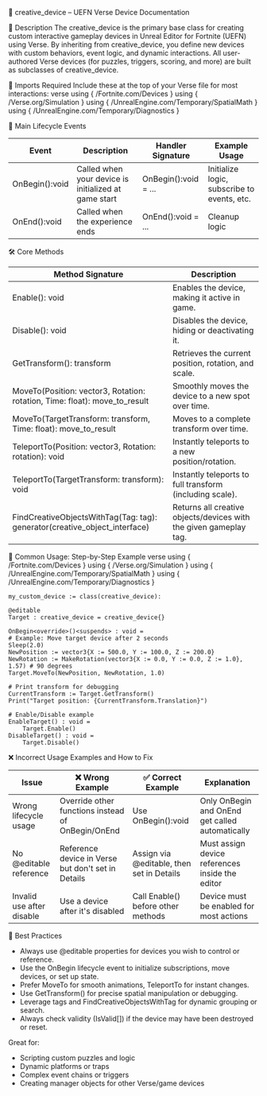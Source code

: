 📘 creative\_device – UEFN Verse Device Documentation

🔹 Description The creative\_device is the primary base class for creating custom interactive gameplay devices in Unreal Editor for Fortnite (UEFN) using Verse. By inheriting from creative\_device, you define new devices with custom behaviors, event logic, and dynamic interactions. All user-authored Verse devices (for puzzles, triggers, scoring, and more) are built as subclasses of creative\_device.

🧱 Imports Required Include these at the top of your Verse file for most interactions: verse using { /Fortnite.com/Devices } using { /Verse.org/Simulation } using { /UnrealEngine.com/Temporary/SpatialMath } using { /UnrealEngine.com/Temporary/Diagnostics }

🔁 Main Lifecycle Events

| Event           | Description                                          | Handler Signature     | Example Usage                               |
| --------------- | ---------------------------------------------------- | --------------------- | ------------------------------------------- |
| OnBegin()\:void | Called when your device is initialized at game start | OnBegin()\:void = ... | Initialize logic, subscribe to events, etc. |
| OnEnd()\:void   | Called when the experience ends                      | OnEnd()\:void = ...   | Cleanup logic                               |

🛠 Core Methods

| Method Signature                                                             | Description                                                       |
| ---------------------------------------------------------------------------- | ----------------------------------------------------------------- |
| Enable(): void                                                               | Enables the device, making it active in game.                     |
| Disable(): void                                                              | Disables the device, hiding or deactivating it.                   |
| GetTransform(): transform                                                    | Retrieves the current position, rotation, and scale.              |
| MoveTo(Position: vector3, Rotation: rotation, Time: float): move\_to\_result | Smoothly moves the device to a new spot over time.                |
| MoveTo(TargetTransform: transform, Time: float): move\_to\_result            | Moves to a complete transform over time.                          |
| TeleportTo(Position: vector3, Rotation: rotation): void                      | Instantly teleports to a new position/rotation.                   |
| TeleportTo(TargetTransform: transform): void                                 | Instantly teleports to full transform (including scale).          |
| FindCreativeObjectsWithTag(Tag: tag): generator(creative\_object\_interface) | Returns all creative objects/devices with the given gameplay tag. |

🚦 Common Usage: Step-by-Step Example verse using { /Fortnite.com/Devices } using { /Verse.org/Simulation } using { /UnrealEngine.com/Temporary/SpatialMath } using { /UnrealEngine.com/Temporary/Diagnostics }

```
my_custom_device := class(creative_device):

@editable
Target : creative_device = creative_device{}

OnBegin<override>()<suspends> : void =
# Example: Move target device after 2 seconds
Sleep(2.0)
NewPosition := vector3{X := 500.0, Y := 100.0, Z := 200.0}
NewRotation := MakeRotation(vector3{X := 0.0, Y := 0.0, Z := 1.0}, 1.57) # 90 degrees
Target.MoveTo(NewPosition, NewRotation, 1.0)

# Print transform for debugging
CurrentTransform := Target.GetTransform()
Print("Target position: {CurrentTransform.Translation}")

# Enable/Disable example
EnableTarget() : void =
	Target.Enable()
DisableTarget() : void =
	Target.Disable()
```

❌ Incorrect Usage Examples and How to Fix

| Issue                     | ❌ Wrong Example                                    | ✅ Correct Example                         | Explanation                                     |
| ------------------------- | -------------------------------------------------- | ----------------------------------------- | ----------------------------------------------- |
| Wrong lifecycle usage     | Override other functions instead of OnBegin/OnEnd  | Use OnBegin()\:void                       | Only OnBegin and OnEnd get called automatically |
| No @editable reference    | Reference device in Verse but don't set in Details | Assign via @editable, then set in Details | Must assign device references inside the editor |
| Invalid use after disable | Use a device after it's disabled                   | Call Enable() before other methods        | Device must be enabled for most actions         |

🧬 Best Practices

- Always use @editable properties for devices you wish to control or reference.
- Use the OnBegin lifecycle event to initialize subscriptions, move devices, or set up state.
- Prefer MoveTo for smooth animations, TeleportTo for instant changes.
- Use GetTransform() for precise spatial manipulation or debugging.
- Leverage tags and FindCreativeObjectsWithTag for dynamic grouping or search.
- Always check validity (IsValid[]) if the device may have been destroyed or reset.

Great for:

- Scripting custom puzzles and logic
- Dynamic platforms or traps
- Complex event chains or triggers
- Creating manager objects for other Verse/game devices

